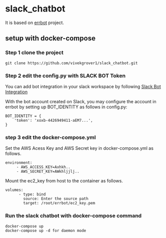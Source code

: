 # slack_chatbot
It is based on [errbot](http://errbot.io) project.


## setup with docker-compose
### Step 1 clone the project

```
git clone https://github.com/vivekgrover1/slack_chatbot.git
```
### Step 2 edit the config.py with SLACK BOT Token

You can add bot integration in your slack workspace by following [Slack Bot Integration](https://get.slack.help/hc/en-us/articles/115005265703-Create-a-bot-for-your-workspace)

With the bot account created on Slack, you may configure the account in errbot by setting up BOT_IDENTITY as follows in config.py:

```
BOT_IDENTITY = {
    'token': 'xoxb-4426949411-aEM7...',
}
```
### step 3 edit the docker-compose.yml

Set the AWS Acess Key and AWS Secret key in docker-compose.yml as follows.
```
environment:
     - AWS_ACCESS_KEY=Axhkh..
     - AWS_SECRET_KEY=AWkhljjlj..
```
Mount the ec2_key from host to the container as follows.
```
volumes:
      - type: bind
        source: Enter the source path
        target: /root/errbot/ec2_key.pem
```

### Run the slack chatbot with docker-compose command
```
docker-compose up
docker-compose up -d for daemon mode
```
